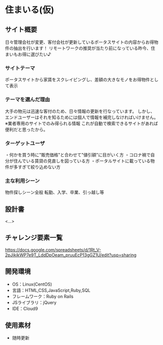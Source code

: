 # 住まいる(仮)

## サイト概要
日々管理会社が変更、客付会社が更新しているポータスサイトの内容からお得物件の抽出を行います！
リモートワークの推奨が当たり前になっている昨今、住まいもお得に選びたい♪

### サイトテーマ
ポータスサイトから家賃をスクレイピングし、差額の大きなモノをお得物件として表示

### テーマを選んだ理由
大手の物元は迅速な客付のため、日々情報の更新を行なっています。
しかし、エンドユーザーはそれを知るためには個人で情報を補完しなければいけません。
※業者専用のサイトでのみ得られる情報
これが自動で検索できるサイトがあれば便利だと思ったから。

### ターゲットユーザ
・何かを買う時に"販売価格"と合わせて"値引額"に目がいく方
・コロナ禍で自分が住んでいる賃貸の見直しを図っている方
・ポータルサイトに載っている物件が多すぎて絞り込めない方

### 主な利用シーン
物件探しシーン全般
転勤、入学、卒業、引っ越し等

## 設計書
<...>

## チャレンジ要素一覧
https://docs.google.com/spreadsheets/d/1Rt_V-2pJikikWP7e9T_LddDpOeam_pruuEcP13gGZ1U/edit?usp=sharing

## 開発環境
- OS：Linux(CentOS)
- 言語：HTML,CSS,JavaScript,Ruby,SQL
- フレームワーク：Ruby on Rails
- JSライブラリ：jQuery
- IDE：Cloud9

## 使用素材
- 随時更新